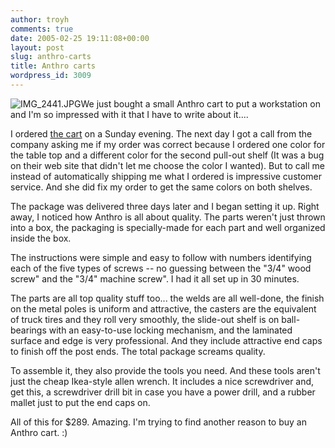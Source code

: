 ```yaml
---
author: troyh
comments: true
date: 2005-02-25 19:11:08+00:00
layout: post
slug: anthro-carts
title: Anthro carts
wordpress_id: 3009
---
```


![IMG_2441.JPG](http://troyandgay.com/pix/IMG_2441.JPG)We just bought a small Anthro cart to put a workstation on and I'm so impressed with it that I have to write about it....

I ordered [the cart](http://www.anthro.com/PromotionDetails.asp?PromotionID=287) on a Sunday evening. The next day I got a call from the company asking me if my order was correct because I ordered one color for the table top and a different color for the second pull-out shelf (It was a bug on their web site that didn't let me choose the color I wanted). But to call me instead of automatically shipping me what I ordered is impressive customer service. And she did fix my order to get the same colors on both shelves.

The package was delivered three days later and I began setting it up. Right away, I noticed how Anthro is all about quality. The parts weren't just thrown into a box, the packaging is specially-made for each part and well organized inside the box.

The instructions were simple and easy to follow with numbers identifying each of the five types of screws -- no guessing between the "3/4" wood screw" and the "3/4" machine screw". I had it all set up in 30 minutes.

The parts are all top quality stuff too... the welds are all well-done, the finish on the metal poles is uniform and attractive, the casters are the equivalent of truck tires and they roll very smoothly, the slide-out shelf is on ball-bearings with an easy-to-use locking mechanism, and the laminated surface and edge is very professional. And they include attractive end caps to finish off the post ends. The total package screams quality.

To assemble it, they also provide the tools you need. And these tools aren't just the cheap Ikea-style allen wrench. It includes a nice screwdriver and, get this, a screwdriver drill bit in case you have a power drill, and a rubber mallet just to put the end caps on.

All of this for $289. Amazing. I'm trying to find another reason to buy an Anthro cart. :)

